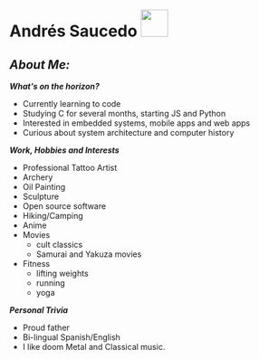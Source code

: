  # Andrés Saucedo                     <img src="https://c.tenor.com/IcfYYw7vHb8AAAAi/penguin-cute.gif" width="48">

 ## ***About Me:***   

***What's on the horizon?***
* Currently learning to code
* Studying C for several months, starting JS and Python
* Interested in embedded systems, mobile apps and web apps
* Curious about system architecture and computer history

***Work, Hobbies and Interests***
* Professional Tattoo Artist
* Archery
* Oil Painting
* Sculpture
* Open source software
* Hiking/Camping
* Anime
* Movies
    * cult classics
    * Samurai and Yakuza movies
* Fitness
    * lifting weights
    * running
    * yoga

***Personal Trivia***
* Proud father
* Bi-lingual Spanish/English
* I like doom Metal and Classical music.

